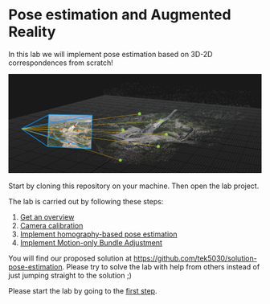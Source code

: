 # Pose estimation and Augmented Reality
In this lab we will implement pose estimation based on 3D-2D correspondences from scratch!

![Illustration of pose estimation from 3D-2D correspondences](lab-guide/img/pose_estimation.png)

Start by cloning this repository on your machine.
Then open the lab project.

The lab is carried out by following these steps:
1. [Get an overview](lab-guide/1-get-an-overview.md)
2. [Camera calibration](lab-guide/2-camera-calibration.md)
3. [Implement homography-based pose estimation](lab-guide/3-implement-homography-based-pose-estimation.md)
4. [Implement Motion-only Bundle Adjustment](lab-guide/4-implement-motion-only-bundle-adjustment.md)

You will find our proposed solution at https://github.com/tek5030/solution-pose-estimation.
Please try to solve the lab with help from others instead of just jumping straight to the solution ;)

Please start the lab by going to the [first step](lab-guide/1-get-an-overview.md).
